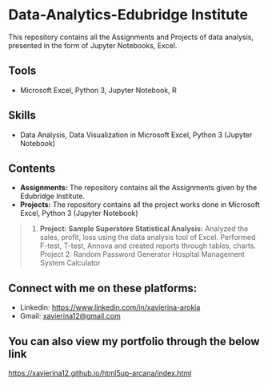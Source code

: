 # Data-Analytics-Edubridge Institute
This repository contains all the Assignments and Projects of data analysis, presented in the form of Jupyter Notebooks, Excel.

## Tools
* Microsoft Excel, Python 3, Jupyter Notebook, R

## Skills
* Data Analysis, Data Visualization in Microsoft Excel, Python 3 (Jupyter Notebook)

## Contents
* **Assignments:** The repository contains all the Assignments given by the Edubridge Institute. 
* **Projects:** The repository contains all the project works done in Microsoft Excel, Python 3 (Jupyter Notebook)
>1. **Project: Sample Superstore Statistical Analysis:**
Analyzed the sales, profit, loss using the data analysis tool of Excel. Performed F-test, T-test, Annova and created reports through tables, charts.
Project 2: Random Password Generator
Hospital Management System
Calculator


## Connect with me on these platforms:
* Linkedin:  https://www.linkedin.com/in/xavierina-arokia 
* Gmail: xavierina12@gmail.com 


## You can also view my portfolio through the below link
https://xavierina12.github.io/html5up-arcana/index.html
